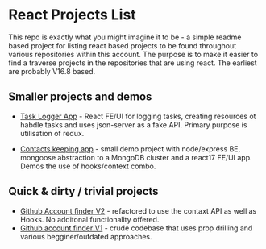 # React Projects List

This repo is exactly what you might imagine it to be - a simple readme based project for listing react based projects to be found throughout various repositories within this account. The purpose is to make it easier to find a traverse projects in the repositories that are using react. The earliest are probably V16.8 based.

## Smaller projects and demos

- [Task Logger App]() - React FE/UI for logging tasks, creating resources ot habdle tasks and uses json-server as a fake API. Primary purpose is utilisation of redux.

- [Contacts keeping app](https://github.com/irisida/contact-keeper) - small demo project with node/express BE, mongoose abstraction to a MongoDB cluster and a react17 FE/UI app. Demos the use of hooks/context combo.

## Quick & dirty / trivial projects

- [Github Account finder V2](https://github.com/irisida/hubfinderv2) - refactored to use the contaxt API as well as Hooks. No additonal functionality offered.
- [Github account finder V1](https://github.com/irisida/hubfinderv1) - crude codebase that uses prop drilling and various begginer/outdated approaches.
